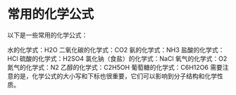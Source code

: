 # 常用的化学公式

以下是一些常用的化学公式：

水的化学式：H2O
二氧化碳的化学式：CO2
氨的化学式：NH3
盐酸的化学式：HCl
硫酸的化学式：H2SO4
氯化钠（食盐）的化学式：NaCl
氧气的化学式：O2
氮气的化学式：N2
乙醇的化学式：C2H5OH
葡萄糖的化学式：C6H12O6
需要注意的是，化学公式的大小写和下标也很重要，它们可以影响到分子结构和化学性质。
